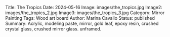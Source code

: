 Title: The Tropics
Date: 2024-05-16
Image: images/the_tropics.jpg
Image2: images/the_tropics_2.jpg
Image3: images/the_tropics_3.jpg
Category: Mirror Painting
Tags: Wood art board
Author: Marina Cavallo
Status: published
Summary: Acrylic, modeling paste, mirror, gold leaf, epoxy resin, crushed crystal glass, crushed mirror glass. unframed.
